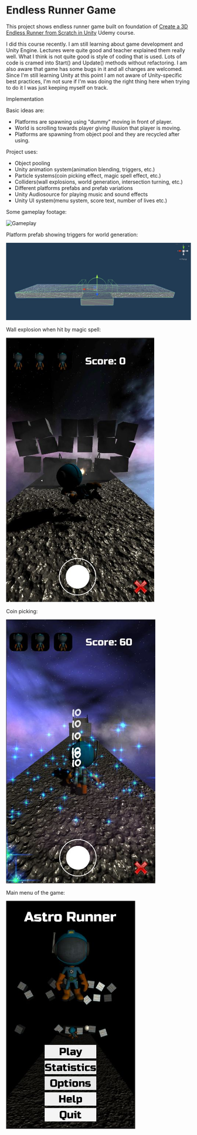 # Endless Runner Game 

This project shows endless runner game built on foundation of [Create a 3D Endless Runner from Scratch in Unity](https://www.udemy.com/course/endlessrunner/) Udemy course.

I did this course recently. I am still learning about game development and Unity Engine. Lectures were quite good and teacher explained them really well. What I think is not quite good is style of coding that is used. Lots of code is cramed into Start() and Update() methods without refactoring.
I am also aware that game has some bugs in it and all changes are welcomed. Since I'm still learning Unity at this point I am not aware of Unity-specific best practices, I'm not sure if I'm was doing the right thing here when trying to do it I was just keeping myself on track. 

Implementation 

Basic ideas are: 

 - Platforms are spawning using "dummy" moving in front of player. 
 - World is scrolling towards player giving illusion that player is moving.
 - Platforms are spawning from object pool and they are recycled after using.

Project uses:
 
  - Object pooling 
  - Unity animation system(animation blending, triggers, etc.)
  - Particle systems(coin picking effect, magic spell effect, etc.)
  - Colliders(wall explosions, world generation, intersection turning, etc.)
  - Different platforms prefabs and prefab variations 
  - Unity Audiosource for playing music and sound effects
  - Unity UI system(menu system, score text, number of lives etc.)

Some gameplay footage:

![Gameplay](https://github.com/filipmihaljcic/endless-runner-unity/blob/main/images/AstroRunnerGameplay.gif)

Platform prefab showing triggers for world generation: 

![Prefab triggers](https://github.com/filipmihaljcic/endless-runner-unity/blob/main/images/AstroRunnerPlatformsTriggers.jpg)

Wall explosion when hit by magic spell:

![Wall explosion](https://github.com/filipmihaljcic/endless-runner-unity/blob/main/images/AstroRunnerWallDestruction.jpg) 

Coin picking:

![Coin picking](https://github.com/filipmihaljcic/endless-runner-unity/blob/main/images/AstroRunnerCoinPicking.jpg)

Main menu of the game:

![Main menu](https://github.com/filipmihaljcic/endless-runner-unity/blob/main/images/AstroRunnerMenu.jpg)
  
